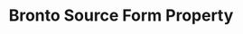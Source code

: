 ---
content-type: "api-form"
form-type: "source"
key: "source-form-properties-bronto-object"

title: "Bronto Source Form Property"
api-type: "bronto"
display-name: "Bronto"

source-type: "saas"
docs-name: "bronto"

description: ""

object-attributes:
  - name: "token"
    type: "string"
    required: true
    description: "The API token for the Bronto account Stitch should replicate data from."
    value: "<API_TOKEN>"
---